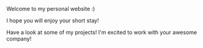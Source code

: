 Welcome to my personal website :)

I hope you will enjoy your short stay!

Have a look at some of my projects! I'm excited to work with your awesome company!